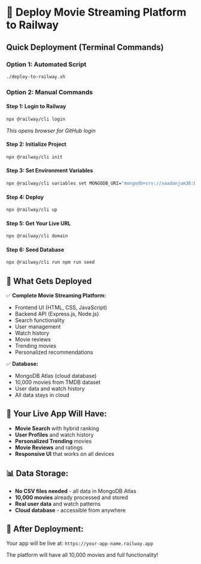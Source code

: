 # 🚀 Deploy Movie Streaming Platform to Railway

## Quick Deployment (Terminal Commands)

### Option 1: Automated Script
```bash
./deploy-to-railway.sh
```

### Option 2: Manual Commands

#### Step 1: Login to Railway
```bash
npx @railway/cli login
```
*This opens browser for GitHub login*

#### Step 2: Initialize Project
```bash
npx @railway/cli init
```

#### Step 3: Set Environment Variables
```bash
npx @railway/cli variables set MONGODB_URI="mongodb+srv://xaadanjum36:DLMrhMKx3CbGXYv5@cluster0.rwhnrwv.mongodb.net/movie-streaming-platform?retryWrites=true&w=majority"
```

#### Step 4: Deploy
```bash
npx @railway/cli up
```

#### Step 5: Get Your Live URL
```bash
npx @railway/cli domain
```

#### Step 6: Seed Database
```bash
npx @railway/cli run npm run seed
```

## 🎯 What Gets Deployed

✅ **Complete Movie Streaming Platform:**
- Frontend UI (HTML, CSS, JavaScript)
- Backend API (Express.js, Node.js)
- Search functionality
- User management
- Watch history
- Movie reviews
- Trending movies
- Personalized recommendations

✅ **Database:**
- MongoDB Atlas (cloud database)
- 10,000 movies from TMDB dataset
- User data and watch history
- All data stays in cloud

## 🔗 Your Live App Will Have:

- **Movie Search** with hybrid ranking
- **User Profiles** and watch history
- **Personalized Trending** movies
- **Movie Reviews** and ratings
- **Responsive UI** that works on all devices

## 📊 Data Storage:

- **No CSV files needed** - all data in MongoDB Atlas
- **10,000 movies** already processed and stored
- **Real user data** and watch patterns
- **Cloud database** - accessible from anywhere

## 🎉 After Deployment:

Your app will be live at: `https://your-app-name.railway.app`

The platform will have all 10,000 movies and full functionality!

